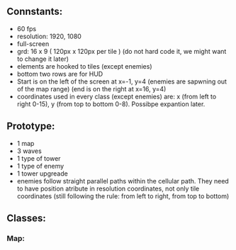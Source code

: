 ## Connstants:
- 60 fps
- resolution: 1920, 1080
- full-screen
- grd: 16 x 9 ( 120px x 120px per tile ) (do not hard code it, we might want to change it later)
- elements are hooked to tiles (except enemies)
- bottom two rows are for HUD
- Start is on the left of the screen at x=-1, y=4 (enemies are sapwning out of the map range) (end is on the right at x=16, y=4)
- coordinates used in every class (except enemies) are: x (from left to right 0-15), y (from top to bottom 0-8). Possibpe expantion later.

## Prototype:
 - 1 map
 - 3 waves
 - 1 type of tower
 - 1 type of enemy
 - 1 tower upgreade
 - enemies follow straight parallel paths within the cellular path. They need to have position atribute in resolution coordinates, not only tile coordinates (still following the rule: from left to right, from top to bottom)


## Classes:

### Map:
